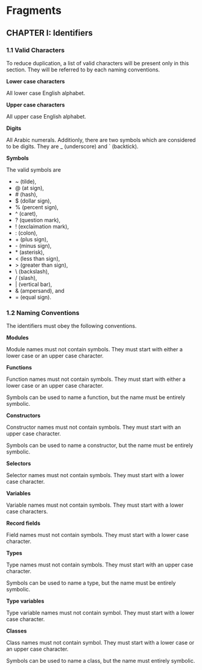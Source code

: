 # Fragments

## CHAPTER I: Identifiers

### 1.1 Valid Characters

To reduce duplication, a list of valid characters will be present only in this section.
They will be referred to by each naming conventions.

**Lower case characters**

All lower case English alphabet.

**Upper case characters**

All upper case English alphabet.

**Digits**

All Arabic numerals.
Additionly, there are two symbols which are considered to be digits.
They are _ (underscore) and \` (backtick).

**Symbols**

The valid symbols are
- ~ (tilde), 
- @ (at sign),
- \# (hash),
- $ (dollar sign),
- % (percent sign),
- ^ (caret),
- ? (question mark),
- ! (exclaimation mark),
- : (colon),
- \+ (plus sign),
- \- (minus sign),
- \* (asterisk),
- \< (less than sign),
- \> (greater than sign),
- \\ (backslash),
- / (slash),
- | (vertical bar),
- & (ampersand), and
- = (equal sign).

### 1.2 Naming Conventions

The identifiers must obey the following conventions.

**Modules**

Module names must not contain symbols.
They must start with either a lower case or an upper case character.

**Functions**

Function names must not contain symbols. 
They must start with either a lower case or an upper case character.

Symbols can be used to name a function, but the name must be entirely symbolic.

**Constructors**

Constructor names must not contain symbols.
They must start with an upper case character.

Symbols can be used to name a constructor, but the name must be entirely symbolic.

**Selectors**

Selector names must not contain symbols.
They must start with a lower case character.

**Variables**

Variable names must not contain symbols.
They must start with a lower case characters.

**Record fields**

Field names must not contain symbols.
They must start with a lower case character.

**Types**

Type names must not contain symbols.
They must start with an upper case character.

Symbols can be used to name a type, but the name must be entirely symbolic.

**Type variables**

Type variable names must not contain symbol.
They must start with a lower case character.

**Classes**

Class names must not contain symbol.
They must start with a lower case or an upper case character.

Symbols can be used to name a class, but the name must entirely symbolic.

